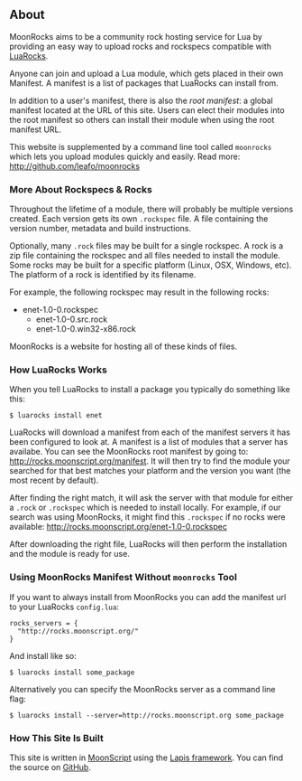 ## About

MoonRocks aims to be a community rock hosting service for Lua by providing an
easy way to upload rocks and rockspecs compatible with [LuaRocks][1].

Anyone can join and upload a Lua module, which gets placed in their own
Manifest. A manifest is a list of packages that LuaRocks can install from.

In addition to a user's manifest, there is also the *root manifest*: a global
manifest located at the URL of this site. Users can elect their modules into
the root manifest so others can install their module when using the root
manifest URL.

This website is supplemented by a command line tool called `moonrocks` which
lets you upload modules quickly and easily. Read more:
<http://github.com/leafo/moonrocks>

### More About Rockspecs & Rocks

Throughout the lifetime of a module, there will probably be multiple versions
created. Each version gets its own `.rockspec` file. A file containing the
version number, metadata and build instructions.

Optionally, many `.rock` files may be built for a single rockspec. A rock is a
zip file containing the rockspec and all files needed to install the module.
Some rocks may be built for a specific platform (Linux, OSX, Windows, etc). The
platform of a rock is identified by its filename.

For example, the following rockspec may result in the following rocks:

  * enet-1.0-0.rockspec
    * enet-1.0-0.src.rock
    * enet-1.0-0.win32-x86.rock


MoonRocks is a website for hosting all of these kinds of files.

### How LuaRocks Works

When you tell LuaRocks to install a package you typically do something like
this:

    $ luarocks install enet

LuaRocks will download a manifest from each of the manifest servers it has been
configured to look at. A manifest is a list of modules that a server has
availabe. You can see the MoonRocks root manifest by going to:
<http://rocks.moonscript.org/manifest>. It will then try to find the module
your searched for that best matches your platform and the version you want (the
most recent by default).

After finding the right match, it will ask the server with that module for
either a `.rock` or `.rockspec` which is needed to install locally. For
example, if our search was using MoonRocks, it might find this `.rockspec` if
no rocks were available: <http://rocks.moonscript.org/enet-1.0-0.rockspec>

After downloading the right file, LuaRocks will then perform the installation
and the module is ready for use.


### Using MoonRocks Manifest Without `moonrocks` Tool

If you want to always install from MoonRocks you can add the manifest url to
your LuaRocks `config.lua`:

    rocks_servers = {
      "http://rocks.moonscript.org/"
    }

And install like so:

    $ luarocks install some_package

Alternatively you can specify the MoonRocks server as a command line flag:


    $ luarocks install --server=http://rocks.moonscript.org some_package

### How This Site Is Built

This site is written in [MoonScript][3] using the [Lapis framework][4]. You can find the source on [GitHub][2].

  [1]: http://luarocks.org/
  [2]: http://github.com/leafo/moonrocks-site
  [3]: http://moonscript.org
  [4]: http://leafo.net/lapis/

